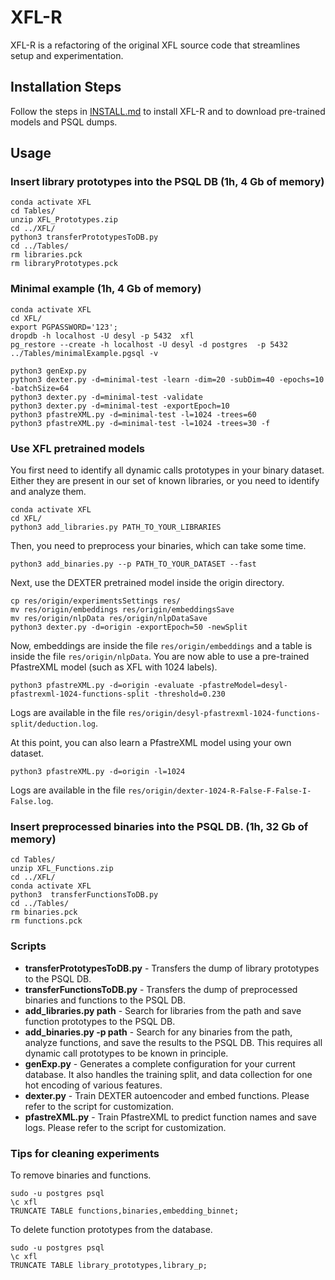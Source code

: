 # XFL-R 

XFL-R is a refactoring of the original XFL source code that streamlines setup and experimentation.

## Installation Steps

Follow the steps in [INSTALL.md](INSTALL.md) to install XFL-R and to download pre-trained models and PSQL dumps.

## Usage

### Insert library prototypes into the PSQL DB (1h, 4 Gb of memory)

```shell
conda activate XFL
cd Tables/
unzip XFL_Prototypes.zip
cd ../XFL/
python3 transferPrototypesToDB.py
cd ../Tables/
rm libraries.pck 
rm libraryPrototypes.pck
```

### Minimal example (1h, 4 Gb of memory)

```shell
conda activate XFL
cd XFL/
export PGPASSWORD='123';
dropdb -h localhost -U desyl -p 5432  xfl
pg_restore --create -h localhost -U desyl -d postgres  -p 5432 ../Tables/minimalExample.pgsql -v

python3 genExp.py
python3 dexter.py -d=minimal-test -learn -dim=20 -subDim=40 -epochs=10 -batchSize=64
python3 dexter.py -d=minimal-test -validate
python3 dexter.py -d=minimal-test -exportEpoch=10
python3 pfastreXML.py -d=minimal-test -l=1024 -trees=60
python3 pfastreXML.py -d=minimal-test -l=1024 -trees=30 -f
```

### Use XFL pretrained models

You first need to identify all dynamic calls prototypes in your binary dataset. Either they are present in our set of known libraries, or you need to identify and analyze them.

```shell
conda activate XFL
cd XFL/
python3 add_libraries.py PATH_TO_YOUR_LIBRARIES
```

Then, you need to preprocess your binaries, which can take some time.

```shell
python3 add_binaries.py --p PATH_TO_YOUR_DATASET --fast
```

Next, use the DEXTER pretrained model inside the origin directory.

```shell
cp res/origin/experimentsSettings res/
mv res/origin/embeddings res/origin/embeddingsSave
mv res/origin/nlpData res/origin/nlpDataSave
python3 dexter.py -d=origin -exportEpoch=50 -newSplit
```

Now, embeddings are inside the file `res/origin/embeddings` and a table is inside the file `res/origin/nlpData`. You are now able to use a pre-trained PfastreXML model (such as XFL with 1024 labels).

```shell
python3 pfastreXML.py -d=origin -evaluate -pfastreModel=desyl-pfastrexml-1024-functions-split -threshold=0.230
```
Logs are available in the file `res/origin/desyl-pfastrexml-1024-functions-split/deduction.log`.

At this point, you can also learn a PfastreXML model using your own dataset.

```shell
python3 pfastreXML.py -d=origin -l=1024
```

Logs are available in the file `res/origin/dexter-1024-R-False-F-False-I-False.log`.

### Insert preprocessed binaries into the PSQL DB. (1h, 32 Gb of memory)

```shell
cd Tables/
unzip XFL_Functions.zip
cd ../XFL/
conda activate XFL
python3  transferFunctionsToDB.py
cd ../Tables/
rm binaries.pck 
rm functions.pck
```

### Scripts

- **transferPrototypesToDB.py** - Transfers the dump of library prototypes to the PSQL DB.
- **transferFunctionsToDB.py** - Transfers the dump of preprocessed binaries and functions to the PSQL DB.
- **add_libraries.py path** - Search for libraries from the path and save function prototypes to the PSQL DB.
- **add_binaries.py -p path** - Search for any binaries from the path, analyze functions, and save the results to the PSQL DB. This requires all dynamic call prototypes to be known in principle.
- **genExp.py** - Generates a complete configuration for your current database. It also handles the training split, and data collection for one hot encoding of various features.
- **dexter.py** - Train DEXTER autoencoder and embed functions. Please refer to the script for customization.
- **pfastreXML.py** - Train PfastreXML to predict function names and save logs. Please refer to the script for customization.

### Tips for cleaning experiments

To remove binaries and functions.
```shell
sudo -u postgres psql
\c xfl
TRUNCATE TABLE functions,binaries,embedding_binnet;
```

To delete function prototypes from the database.

```shell
sudo -u postgres psql
\c xfl
TRUNCATE TABLE library_prototypes,library_p;
```

